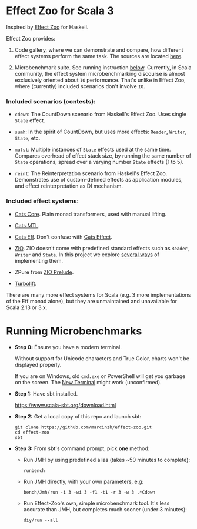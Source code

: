 # Effect Zoo for Scala 3

Inspired by [Effect Zoo](https://github.com/ocharles/effect-zoo) for Haskell.

Effect Zoo provides:

1. Code gallery, where we can demonstrate and compare, how different effect systems perform the same task.
The sources are located [here](https://github.com/marcinzh/effect-zoo/tree/main/modules/core/src/main/scala/effect_zoo/contests).

2. Microbenchmark suite. See running instruction [below](#running-microbenchmarks). Currently, in Scala community,
the effect system microbenchmarking discourse is almost exclusively oriented about `IO` performance. 
That's unlike in Effect Zoo, where (currently) included scenarios don't involve `IO`.


### Included scenarios (contests):

- `cdown`: The CountDown scenario from Haskell's Effect Zoo. Uses single `State` effect.

- `sumh`: In the spirit of CountDown, but uses more effects: `Reader`, `Writer`, `State`, etc.

- `mulst`: Multiple instances of `State` effects used at the same time. Compares overhead of effect stack size, by running the same number of `State` operations,  spread over a varying number `State` effects (1 to 5).

- `reint`: The Reinterpretation scenario from Haskell's Effect Zoo. Demonstrates use of custom-defined effects as application modules, and effect reinterpretation as DI mechanism.


### Included effect systems:

- [Cats Core](https://github.com/typelevel/cats). Plain monad transformers, used with manual lifting.

- [Cats MTL](https://github.com/typelevel/cats-mtl).

- [Cats Eff](https://github.com/atnos-org/eff). Don't confuse with [Cats Effect](https://github.com/typelevel/cats-effect).

- [ZIO](https://github.com/zio/zio). ZIO doesn't come with predefined standard effects such as
`Reader`, `Writer` and `State`. In this project we explore [several ways](https://github.com/marcinzh/effect-zoo/tree/main/modules/core/src/main/scala/effect_zoo/auxx/zio_/rws) of implementing them.

- ZPure from [ZIO Prelude](https://github.com/zio/zio-prelude).

- [Turbolift](https://github.com/marcinzh/turbolift).

There are many more effect systems for Scala (e.g. 3 more implementations of the Eff monad alone), but they are unmaintained and unavailable for Scala 2.13 or 3.x.

# Running Microbenchmarks

- **Step 0:** Ensure you have a modern terminal.

  Without support for Unicode characters and True Color, charts won't be displayed properly.

  If you are on Windows, old `cmd.exe` or PowerShell will get you garbage on the screen. The [New Terminal](https://github.com/Microsoft/Terminal) might work (unconfirmed).

- **Step 1:** Have sbt installed.

  https://www.scala-sbt.org/download.html

- **Step 2:** Get a local copy of this repo and launch sbt:

  ```
  git clone https://github.com/marcinzh/effect-zoo.git
  cd effect-zoo
  sbt
  ```

- **Step 3:** From sbt's command prompt, pick **one** method:

  - Run JMH by using predefined alias (takes ~50 minutes to complete):  
    ```
    runbench
    ```
  
  - Run JMH directly, with your own parameters, e.g:  
    ```
    bench/Jmh/run -i 3 -wi 3 -f1 -t1 -r 3 -w 3 .*Cdown
    ```
  
  - Run Effect-Zoo's own, simple microbenchmark tool. It's less accurate than JMH, but completes much sooner (under 3 minutes):  
    ```
    diy/run --all
    ```
